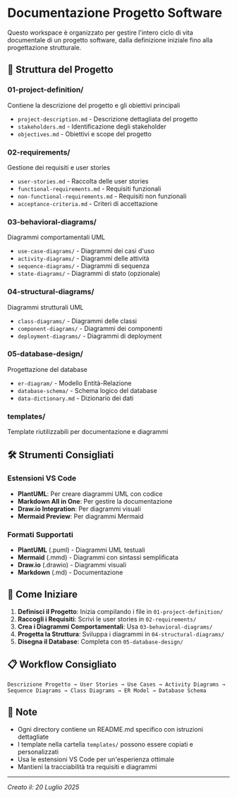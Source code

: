 # Documentazione Progetto Software

Questo workspace è organizzato per gestire l'intero ciclo di vita documentale di un progetto software, dalla definizione iniziale fino alla progettazione strutturale.

## 📁 Struttura del Progetto

### 01-project-definition/
Contiene la descrizione del progetto e gli obiettivi principali
- `project-description.md` - Descrizione dettagliata del progetto
- `stakeholders.md` - Identificazione degli stakeholder
- `objectives.md` - Obiettivi e scope del progetto

### 02-requirements/
Gestione dei requisiti e user stories
- `user-stories.md` - Raccolta delle user stories
- `functional-requirements.md` - Requisiti funzionali
- `non-functional-requirements.md` - Requisiti non funzionali
- `acceptance-criteria.md` - Criteri di accettazione

### 03-behavioral-diagrams/
Diagrammi comportamentali UML
- `use-case-diagrams/` - Diagrammi dei casi d'uso
- `activity-diagrams/` - Diagrammi delle attività
- `sequence-diagrams/` - Diagrammi di sequenza
- `state-diagrams/` - Diagrammi di stato (opzionale)

### 04-structural-diagrams/
Diagrammi strutturali UML
- `class-diagrams/` - Diagrammi delle classi
- `component-diagrams/` - Diagrammi dei componenti
- `deployment-diagrams/` - Diagrammi di deployment

### 05-database-design/
Progettazione del database
- `er-diagram/` - Modello Entità-Relazione
- `database-schema/` - Schema logico del database
- `data-dictionary.md` - Dizionario dei dati

### templates/
Template riutilizzabili per documentazione e diagrammi

## 🛠️ Strumenti Consigliati

### Estensioni VS Code
- **PlantUML**: Per creare diagrammi UML con codice
- **Markdown All in One**: Per gestire la documentazione
- **Draw.io Integration**: Per diagrammi visuali
- **Mermaid Preview**: Per diagrammi Mermaid

### Formati Supportati
- **PlantUML** (.puml) - Diagrammi UML testuali
- **Mermaid** (.mmd) - Diagrammi con sintassi semplificata
- **Draw.io** (.drawio) - Diagrammi visuali
- **Markdown** (.md) - Documentazione

## 🚀 Come Iniziare

1. **Definisci il Progetto**: Inizia compilando i file in `01-project-definition/`
2. **Raccogli i Requisiti**: Scrivi le user stories in `02-requirements/`
3. **Crea i Diagrammi Comportamentali**: Usa `03-behavioral-diagrams/`
4. **Progetta la Struttura**: Sviluppa i diagrammi in `04-structural-diagrams/`
5. **Disegna il Database**: Completa con `05-database-design/`

## 📋 Workflow Consigliato

```
Descrizione Progetto → User Stories → Use Cases → Activity Diagrams → 
Sequence Diagrams → Class Diagrams → ER Model → Database Schema
```

## 📝 Note

- Ogni directory contiene un README.md specifico con istruzioni dettagliate
- I template nella cartella `templates/` possono essere copiati e personalizzati
- Usa le estensioni VS Code per un'esperienza ottimale
- Mantieni la tracciabilità tra requisiti e diagrammi

---
*Creato il: 20 Luglio 2025*
